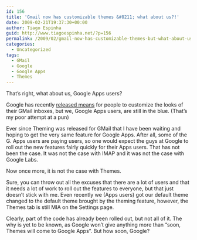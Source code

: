 ```yaml
---
id: 156
title: 'Gmail now has customizable themes &#8211; what about us?!'
date: 2009-02-21T19:37:30+00:00
author: Tiago Espinha
guid: http://www.tiagoespinha.net/?p=156
permalink: /2009/02/gmail-now-has-customizable-themes-but-what-about-us/
categories:
  - Uncategorized
tags:
  - GMail
  - Google
  - Google Apps
  - Themes
---
```

That&#8217;s right, what about us, Google Apps users?

Google has recently <a href="http://gmailblog.blogspot.com/2009/02/choose-your-own-theme-colors.html" target="_blank">released means</a> for people to customize the looks of their GMail inboxes, but we, Google Apps users, are still in the blue. (That&#8217;s my poor attempt at a pun)

Ever since Theming was released for GMail that I have been waiting and hoping to get the very same feature for Google Apps. After all, some of the G. Apps users are paying users, so one would expect the guys at Google to roll out the new features fairly quickly for their Apps users. That has not been the case. It was not the case with IMAP and it was not the case with Google Labs.

Now once more, it is not the case with Themes.

Sure, you can throw out all the excuses that there are a lot of users and that it needs a lot of work to roll out the features to everyone, but that just doesn&#8217;t stick with me. Even recently we (Apps users) got our default theme changed to the default theme brought by the theming feature, however, the Themes tab is still MIA on the Settings page.

Clearly, part of the code has already been rolled out, but not all of it. The why is yet to be known, as Google won&#8217;t give anything more than &#8220;soon, Themes will come to Google Apps&#8221;. But how soon, Google?